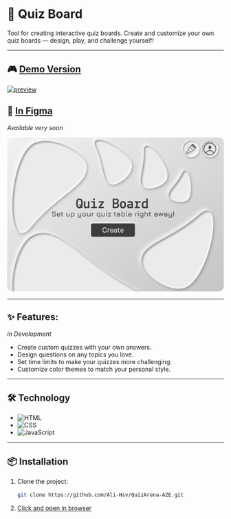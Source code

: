 # 🧠 Quiz Board

Tool for creating interactive quiz boards.
Create and customize your own quiz boards — design, play, and challenge yourself!

---

## 🎮 [Demo Version](https://ali-hsv.github.io/QuizArena-AZE/)

[![preview](https://i.postimg.cc/5tqn65mk/ezgif-451cd2da9534fc.gif)](https://i.postimg.cc/5tqn65mk/ezgif-451cd2da9534fc.gif)

## 🎨 [In Figma](https://www.figma.com/design/DFiP8Qg7wOUZTpsqYDnGEm/Quiz-Board?node-id=0-1&t=gNDeK1z0yC5VmOri-1) 

_Available very soon_

<img src="./img/Quize Board In Figma.png" style="border-radius: 12px;"></img>

---

## ✨ Features:

_in Development_

- Create custom quizzes with your own answers.
- Design questions on any topics you love.
- Set time limits to make your quizzes more challenging.
- Customize color themes to match your personal style.

---

## 🛠️ Technology

- ![HTML](https://img.shields.io/badge/-HTML5-orange?style=flat-square&logo=html5)
- ![CSS](https://img.shields.io/badge/-CSS3-blue?style=flat-square&logo=css3)
- ![JavaScript](https://img.shields.io/badge/-JavaScript-yellow?style=flat-square&logo=javascript)

---

## 📦 Installation

1. Clone the project:
   ```bash
   git clone https://github.com/Ali-Hsv/QuizArena-AZE.git
   ```
2. [Click and open in browser](https://ali-hsv.github.io/QuizArena-AZE/)
